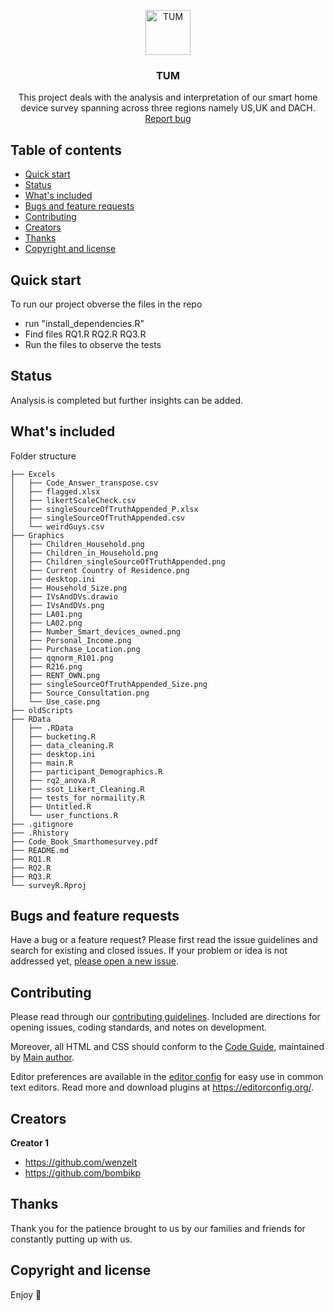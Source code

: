 <p align="center">
  <a href="https://example.com/">
    <img src="https://upload.wikimedia.org/wikipedia/commons/b/ba/Tum_logo.gif" alt="TUM" width=72 height=72>
  </a>

  <h3 align="center">TUM</h3>

  <p align="center">
    This project deals with the analysis and interpretation of our smart home device survey spanning across three regions namely US,UK and DACH. 
    <br>
    <a href="https://github.com/wenzelt/surveyR">Report bug</a>
  </p>
</p>


## Table of contents

- [Quick start](#quick-start)
- [Status](#status)
- [What's included](#whats-included)
- [Bugs and feature requests](#bugs-and-feature-requests)
- [Contributing](#contributing)
- [Creators](#creators)
- [Thanks](#thanks)
- [Copyright and license](#copyright-and-license)


## Quick start

To run our project obverse the files in the repo

- run "install_dependencies.R" 
- Find files RQ1.R RQ2.R RQ3.R
- Run the files to observe the tests

## Status

Analysis is completed but further insights can be added. 

## What's included

Folder structure

```
├── Excels
│   ├── Code_Answer_transpose.csv
│   ├── flagged.xlsx
│   ├── likertScaleCheck.csv
│   ├── singleSourceOfTruthAppended_P.xlsx
│   ├── singleSourceOfTruthAppended.csv
│   └── weirdGuys.csv
├── Graphics
│   ├── Children_Household.png
│   ├── Children_in_Household.png
│   ├── Children_singleSourceOfTruthAppended.png
│   ├── Current Country of Residence.png
│   ├── desktop.ini
│   ├── Household_Size.png
│   ├── IVsAndDVs.drawio
│   ├── IVsAndDVs.png
│   ├── LA01.png
│   ├── LA02.png
│   ├── Number_Smart_devices_owned.png
│   ├── Personal_Income.png
│   ├── Purchase_Location.png
│   ├── qqnorm_R101.png
│   ├── R216.png
│   ├── RENT_OWN.png
│   ├── singleSourceOfTruthAppended_Size.png
│   ├── Source_Consultation.png
│   └── Use_case.png
├── oldScripts
├── RData
│   ├── .RData
│   ├── bucketing.R
│   ├── data_cleaning.R
│   ├── desktop.ini
│   ├── main.R
│   ├── participant_Demographics.R
│   ├── rq2_anova.R
│   ├── ssot_Likert_Cleaning.R
│   ├── tests_for_normaility.R
│   ├── Untitled.R
│   └── user_functions.R
├── .gitignore
├── .Rhistory
├── Code_Book_Smarthomesurvey.pdf
├── README.md
├── RQ1.R
├── RQ2.R
├── RQ3.R
└── surveyR.Rproj
```

## Bugs and feature requests

Have a bug or a feature request? Please first read the issue guidelines and search for existing and closed issues. If your problem or idea is not addressed yet, [please open a new issue](https://reponame/issues/new).

## Contributing

Please read through our [contributing guidelines](https://reponame/blob/master/CONTRIBUTING.md). Included are directions for opening issues, coding standards, and notes on development.

Moreover, all HTML and CSS should conform to the [Code Guide](https://github.com/mdo/code-guide), maintained by [Main author](https://github.com/usernamemainauthor).

Editor preferences are available in the [editor config](https://reponame/blob/master/.editorconfig) for easy use in common text editors. Read more and download plugins at <https://editorconfig.org/>.

## Creators

**Creator 1**

- <https://github.com/wenzelt>
- <https://github.com/bombikp>


## Thanks

Thank you for the patience brought to us by our families and friends for constantly putting up with us. 

## Copyright and license

Enjoy :metal: